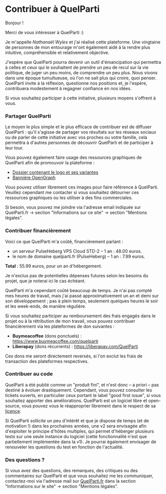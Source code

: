 # Contribuer à QuelParti

Bonjour !

Merci de vous intéresser à QuelParti :)

Je m'appelle *Nathanaël Wyles* et j'ai réalisé cette plateforme. Une vingtaine de personnes de mon entourage m'ont également aidé à la rendre plus intuitive, compréhensible et relativement objective.

J'espère que QuelParti pourra devenir un outil d'émancipation qui permettra à celles et ceux qui le souhaitent de prendre un peu de recul sur la vie politique, de juger un peu moins, de comprendre un peu plus. Nous vivons dans une époque tumultueuse, où l'on ne sait plus qui croire, quoi penser. QuelParti invite à la réflexion, questionne nos positions et, je l'espère, contribuera modestement à regagner confiance en nos idées.

Si vous souhaitez participer à cette initiative, plusieurs moyens s'offrent à vous.

### Partager QuelParti

Le moyen le plus simple et le plus efficace de contribuer est de diffuser QuelParti : qu'il s'agisse de partager vos résultats sur les réseaux sociaux ou de parler de cette initiative avec vos proches ou votre famille, cela permettra à d'autres personnes de découvrir QuelParti et de participer à leur tour.

Vous pouvez également faire usage des ressources graphiques de QuelParti afin de promouvoir la plateforme :
- [Dossier contenant le logo et ses variantes](static/assets/img/logo/svg/)
- [Bannière OpenGraph](static/assets/img/banner/banner.png)

Vous pouvez utiliser librement ces images pour faire référence à QuelParti. Veuillez cependant me contacter si vous souhaitez détourner ces ressources graphiques ou les utiliser à des fins commerciales.

Si besoin, vous pouvez me joindre via l'adresse email indiquée sur QuelParti.fr -> section "Informations sur ce site" -> section "Mentions légales".

### Contribuer financièrement

Voici ce que QuelParti m'a coûté, financièrement parlant :
- un serveur PulseHeberg VPS Cloud STD-2 – 1 an : 48.00 euros.
- le nom de domaine quelparti.fr (PulseHeberg) – 1 an : 7.99 euros.

**Total** : 55.99 euros, pour un an d'hébergement.

Je n'exclus pas de potentielles dépenses futures selon les besoins du projet, que je noterai ici le cas échéant.

QuelParti m'a cependant coûté beaucoup de temps. Je n'ai pas compté mes heures de travail, mais j'ai passé approximativement un an et demi sur son développement ; pas à plein temps, seulement quelques heures le soir et les week-ends, de manière régulière.

Si vous souhaitez participer au remboursement des frais engagés dans le projet ou à la rétribution de mon travail, vous pouvez contribuer financièrement via les plateformes de don suivantes :
- **Buymeacoffee** (dons ponctuels) : https://www.buymeacoffee.com/quelparti
- **Liberapay** (dons récurrents) : https://liberapay.com/QuelParti

Ces dons me seront directement reversés, si l'on exclut les frais de transaction des plateformes respectives.

### Contribuer au code

QuelParti a été publié comme un "produit fini", et n'est donc – a priori – pas destiné à évoluer drastiquement. Cependant, vous pouvez consulter les tickets ouverts, en particulier ceux portant le label "good first issue", si vous souhaitez apporter des améliorations. QuelParti est un logiciel libre et open-source, vous pouvez vous le réapproprier librement dans le respect de sa [licence](LICENSE).

Si QuelParti sollicite un peu d'intérêt et que je dispose de temps (et de motivation !) dans les prochaines années, une v2 sera envisagée afin d'exploiter le principe d'hôtes multiples, qui permet d'héberger plusieurs tests sur une seule instance du logiciel (cette fonctionnalité n'est que partiellement implémentée dans la v1). Je pourrai également envisager de renouveler les questions du test en fonction de l'actualité.

### Des questions ?

Si vous avez des questions, des remarques, des critiques ou des commentaires sur QuelParti et que vous souhaitez me les communiquer, contactez-moi via l'adresse mail sur [QuelParti.fr](https://quelparti.fr) dans la section "Informations sur le site" -> section "Mentions légales".

